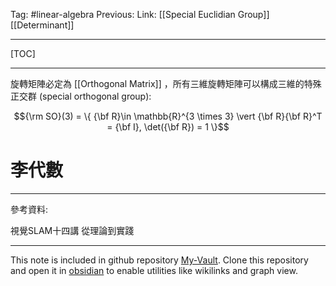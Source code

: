 Tag: #linear-algebra 
Previous: 
Link: [[Special Euclidian Group]] [[Determinant]]

---

[TOC]

---

旋轉矩陣必定為 [[Orthogonal Matrix]] ，所有三維旋轉矩陣可以構成三維的特殊正交群 (special orthogonal group):

$${\rm SO}(3) = \{
	{\bf R}\in \mathbb{R}^{3 \times 3} \vert
	{\bf R}{\bf R}^T = {\bf I}, \det({\bf R}) = 1
\}$$

# 李代數

> 

---

參考資料:

視覺SLAM十四講 從理論到實踐

---

This note is included in github repository [My-Vault](https://github.com/LittleD3092/My-Vault.git). Clone this repository and open it in [obsidian](https://obsidian.md/) to enable utilities like wikilinks and graph view.